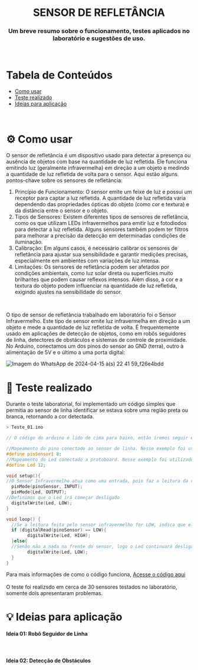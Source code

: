 <h1 align="center">SENSOR DE REFLETÂNCIA</h1>
<h3 align="center">Um breve resumo sobre o funcionamento, testes aplicados no laboratório e sugestões de uso.</h3>
<br/>

# Tabela de Conteúdos
- [Como usar](#gear-como-usar)
- [Teste realizado](#construction_worker-teste-realizado)
- [Ideias para aplicação](#bulb-ideias-para-aplicação)
<br/>

# :gear: Como usar
O sensor de refletância é um dispositivo usado para detectar a presença ou ausência de objetos com base na quantidade de luz refletida. Ele funciona emitindo luz (geralmente infravermelha) em direção a um objeto e medindo a quantidade de luz refletida de volta para o sensor. Aqui estão alguns pontos-chave sobre os sensores de refletância:

 1. Princípio de Funcionamento: O sensor emite um feixe de luz e possui um receptor para captar a luz refletida. A quantidade de luz refletida varia dependendo das propriedades ópticas do objeto (como cor e textura) e da distância entre o sensor e o objeto.
 2. Tipos de Sensores: Existem diferentes tipos de sensores de refletância, como os que utilizam LEDs infravermelhos para emitir luz e fotodiodos para detectar a luz refletida. Alguns sensores também podem ter filtros para melhorar a precisão da detecção em determinadas condições de iluminação.
 3. Calibração: Em alguns casos, é necessário calibrar os sensores de refletância para ajustar sua sensibilidade e garantir medições precisas, especialmente em ambientes com variações de luz intensa.
 4. Limitações: Os sensores de refletância podem ser afetados por condições ambientais, como luz solar direta ou superfícies muito brilhantes que podem causar reflexos intensos. Além disso, a cor e a textura do objeto podem influenciar na quantidade de luz refletida, exigindo ajustes na sensibilidade do sensor.
<br/>

O tipo de sensor de refletância trabalhado em laboratório foi o Sensor Infravermelho. Este tipo de sensor emite luz infravermelha em direção a um objeto e mede a quantidade de luz refletida de volta. É frequentemente usado em aplicações de detecção de objetos, como em robôs seguidores de linha, detectores de obstáculos e sistemas de controle de proximidade.
No Arduino, conectamos um dos pinos do sensor ao GND (terra), outro à alimentação de 5V e o último a uma porta digital:

![Imagem do WhatsApp de 2024-04-15 à(s) 22 41 59_f26e4bdd](https://github.com/Clara-Parpinelli/Teste-de-sensor-de-Linha---URA/assets/144749472/eecc43f6-ed09-4139-a0cb-b853148bb1a1)
<br/>

# :construction_worker: Teste realizado
Durante o teste laboratorial, foi implementado um código simples que permitia ao sensor de linha identificar se estava sobre uma região preta ou branca, retornando a cor detectada.
```c++
> Teste_01.ino

// O código do arduino é lido de cima para baixo, então iremos seguir esse padrão

//Mapeamento do pino conectado ao sensor de linha. Nesse exemplo foi utilizado a porta 8 para conectar ao sensor. 
#define pinSensor1 8;
//Mapeamento do Led conectado a protoboard. Nesse exemplo foi utilizado a porta 12 para conectar ao sensor. 
#define Led 12;

void setup(){
//O Sensor Infravermelho atua como uma entrada, pois faz a leitura da região à qual foi exposto e retorna essa informação para o código.
  pinMode(pinoSensor, INPUT); 
  pinMode(Led, OUTPUT);
//Definimos que o Led irá começar desligado
  digitalWrite(Led, LOW); 
}  

void loop() {
  //Se a leitura feita pelo sensor infravermelho for LOW, indica que ele detectou um objeto em sua frente. Nesse caso, o LED será ativado ou ligado.
  if (digitalRead(pinoSensor) == LOW){ 
        digitalWrite(Led, HIGH); 
  }else{
  //Senão não a nada na frente do sensor, logo o Led continuará desligado
        digitalWrite(Led, LOW);
  }    
}
```
Para mais informações de como o código funciona, <a href="/Teste_01.ino">Acesse o código aqui</a>
<br/><br/>
O teste foi realizsdo em cerca de 30 sensores testados no laboratório, somente dois apresentaram problemas.
<br/>
# :bulb: Ideias para aplicação
<h4>Ideia 01: Robô Seguidor de Linha</h4>
<br/>
<h4>Ideia 02: Detecção de Obstáculos</h4>








